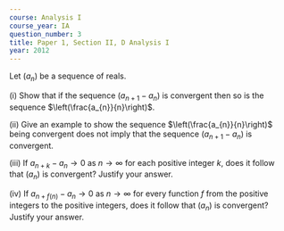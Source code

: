```yaml
---
course: Analysis I
course_year: IA
question_number: 3
title: Paper 1, Section II, D Analysis I
year: 2012
---
```




Let $\left(a_{n}\right)$ be a sequence of reals.

(i) Show that if the sequence $\left(a_{n+1}-a_{n}\right)$ is convergent then so is the sequence $\left(\frac{a_{n}}{n}\right)$.

(ii) Give an example to show the sequence $\left(\frac{a_{n}}{n}\right)$ being convergent does not imply that the sequence $\left(a_{n+1}-a_{n}\right)$ is convergent.

(iii) If $a_{n+k}-a_{n} \rightarrow 0$ as $n \rightarrow \infty$ for each positive integer $k$, does it follow that $\left(a_{n}\right)$ is convergent? Justify your answer.

(iv) If $a_{n+f(n)}-a_{n} \rightarrow 0$ as $n \rightarrow \infty$ for every function $f$ from the positive integers to the positive integers, does it follow that $\left(a_{n}\right)$ is convergent? Justify your answer.